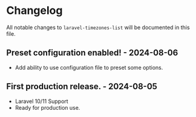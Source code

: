 # Changelog

All notable changes to `laravel-timezones-list` will be documented in this file.

## Preset configuration enabled! - 2024-08-06

- Add ability to use configuration file to preset some options.

## First production release. - 2024-08-05

- Laravel 10/11 Support
- Ready for production use.

